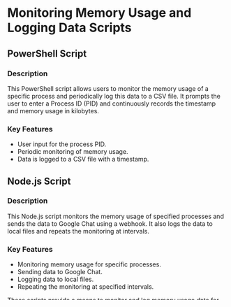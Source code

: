 # Monitoring Memory Usage and Logging Data Scripts

## PowerShell Script

### Description
This PowerShell script allows users to monitor the memory usage of a specific process and periodically log this data to a CSV file. It prompts the user to enter a Process ID (PID) and continuously records the timestamp and memory usage in kilobytes.

### Key Features
- User input for the process PID.
- Periodic monitoring of memory usage.
- Data is logged to a CSV file with a timestamp.


## Node.js Script

### Description
This Node.js script monitors the memory usage of specified processes and sends the data to Google Chat using a webhook. It also logs the data to local files and repeats the monitoring at intervals.

### Key Features
- Monitoring memory usage for specific processes.
- Sending data to Google Chat.
- Logging data to local files.
- Repeating the monitoring at specified intervals.


These scripts provide a means to monitor and log memory usage data for specific processes, with the PowerShell script focusing on local data logging and the Node.js script enabling communication with Google Chat. Users can choose the script that best fits their needs for memory monitoring and data handling.
